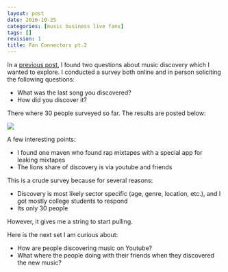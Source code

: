 ```yaml
---
layout: post
date: 2016-10-25
categories: [music business live fans]
tags: []
revision: 1
title: Fan Connectors pt.2
---
```


In a [previous post](/posts/2016-10-07-fan-connectors.html), I found two questions about music discovery which I wanted to explore.
I conducted a survey both online and in person soliciting the following questions:

* What was the last song you discovered?
* How did you discover it?

There where 30 people surveyed so far.
The results are posted below:

<img src='../images/10-20-1-survey-results' />

A few interesting points:
* I found one maven who found rap mixtapes with a special app for leaking mixtapes
* The lions share of discovery is via youtube and friends

This is a crude survey because for several reasons:
* Discovery is most likely sector specific (age, genre, location, etc.), and I got mostly college students to respond
* Its only 30 people

However, it gives me a string to start pulling.

Here is the next set I am curious about:
* How are people discovering music on Youtube?
* What where the people doing with their friends when they discovered the new music?
